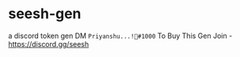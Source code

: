 # seesh-gen
a discord token gen
DM `Priyanshu...!🥂#1000` To Buy This Gen
Join - https://discord.gg/seesh
